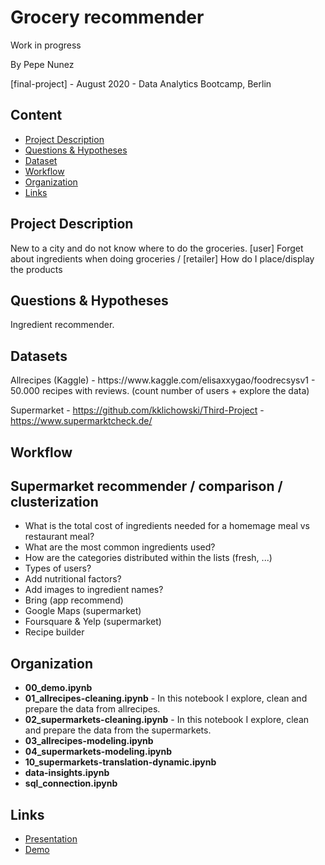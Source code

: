 # Grocery recommender
Work in progress

By Pepe Nunez

[final-project] - August 2020 - Data Analytics Bootcamp, Berlin

## Content
- [Project Description](#project)
- [Questions & Hypotheses](#questions)
- [Dataset](#dataset)
- [Workflow](#workflow)
- [Organization](#organization)
- [Links](#links)

## Project Description
<a name="project"/>
New to a city and do not know where to do the groceries.
[user] Forget about ingredients when doing groceries / [retailer] How do I place/display the products

## Questions & Hypotheses
<a name="questions"/>
Ingredient recommender.

## Datasets
<a name="dataset"/>
Allrecipes (Kaggle) - https://www.kaggle.com/elisaxxygao/foodrecsysv1 - 50.000 recipes with reviews. (count number of users + explore the data)

Supermarket - https://github.com/kklichowski/Third-Project - https://www.supermarktcheck.de/

## Workflow
<a name="workflow"/>


## Supermarket recommender / comparison / clusterization
- What is the total cost of ingredients needed for a homemage meal vs restaurant meal?
- What are the most common ingredients used?
- How are the categories distributed within the lists (fresh, ...)
- Types of users?
- Add nutritional factors?
- Add images to ingredient names?
- Bring (app recommend)
- Google Maps (supermarket)
- Foursquare & Yelp (supermarket)
- Recipe builder

## Organization
<a name="problems"/>

- **00_demo.ipynb**
- **01_allrecipes-cleaning.ipynb** - In this notebook I explore, clean and prepare the data from allrecipes. 
- **02_supermarkets-cleaning.ipynb** - In this notebook I explore, clean and prepare the data from the supermarkets. 
- **03_allrecipes-modeling.ipynb**
- **04_supermarkets-modeling.ipynb**
- **10_supermarkets-translation-dynamic.ipynb**
- **data-insights.ipynb**
- **sql_connection.ipynb**

## Links
<a name="links"/>

- [Presentation](https://github.com/pepenunez/final-project/blob/master/Grocery%20recommender.pdf)
- [Demo](https://github.com/pepenunez/final-project/blob/master/00_demo.ipynb)
